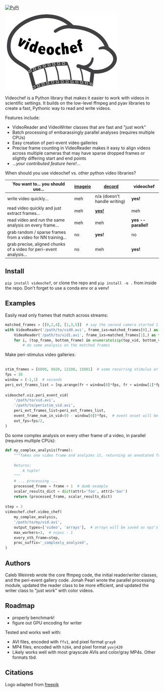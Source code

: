 [![PyPi](https://img.shields.io/pypi/v/videochef)](https://pypi.org/project/videochef/)

![Videochef logo](docs/logo.png)

Videochef is a Python library that makes it easier to work with videos in scientific settings. It builds on the low-level ffmpeg and pyav libraries to create a fast, Pythonic way to read and write videos.

Features include:
* VideoReader and VideoWriter classes that are fast and "just work"
* Batch processing of embarassingly parallel analyses (requires multiple CPUs)
* Easy creation of peri-event video galleries
* Precise frame counting in VideoReader makes it easy to align videos across multiple cameras that may have sparse dropped frames or slightly differing start and end points
* ..._your contributed feature here!_...

When should you use videochef vs. other python video libraries?

| You want to... you should use... | [imageio](https://github.com/imageio/imageio) | [decord](https://github.com/dmlc/decord) | videochef |
| ---          | ---     | ---    | ---       |
write video quickly... | meh | n/a (doesn't handle writing) | **yes!**
read video quickly and just extract frames... | meh | [**yes!**](https://medium.com/@haydenfaulkner/extracting-frames-fast-from-a-video-using-opencv-and-python-73b9b7dc9661) | meh
read video and run the same analysis on every frame... | meh | meh | **yes -- parallel!**
grab random / sparse frames from a video for NN training... | no | **yes!** | no
grab precise, aligned chunks of a video for peri-event analysis... | no | meh | **yes!**

## Install
`pip install videochef`, or clone the repo and `pip install -e .` from inside the repo. Don't forget to use a conda env or a venv!

## Examples

Easily read only frames that match across streams:

```python
matched_frames = [[0,2,4], [1,3,5]]  # say the second camera started 1 frame early, and each camera dropped a frame.
with VideoReader('/path/to/vid0.avi', frame_ixs=matched_frames[0],) as bottom_vid, \
    VideoReader('/path/to/vid1.avi', frame_ixs=matched_frames[1],) as top_vid:
    for i, (top_frame, bottom_frame) in enumerate(zip(top_vid, bottom_vid)):
        # do some analysis on the matched frames
```

Make peri-stimulus video galleries:
```python

stim_frames = [6000, 8020, 12100, 15001]  # some recurring stimulus or event
fps = 30
window = (-1,1)  # seconds
peri_evt_frames_list = [np.arange(fr + window[0]*fps, fr + window[1]*fps) for fr in stim_frames]

videochef.viz.peri_event_vid(
    '/path/to/vid.avi',
    '/path/to/peristim_vid.avi',
    peri_evt_frames_list=peri_evt_frames_list,
    event_frame_num_in_vid=(0 - window[0])*fps,  # event onset will be marked in the corner
    out_fps=fps/2,
)

```

Do some complex analysis on every other frame of a video, in parallel (requires multiple CPUs):
```python
def my_complex_analysis(frame):
    """Takes one video frame and analyzes it, returning an annotated frame and some scalars.

    Returns:
        A tuple!
    """
    # ... processing ...
    processed_frame = frame + 1  # dumb example
    scalar_results_dict = dict(attr1='foo', attr2='bar')
    return (processed_frame, scalar_results_dict)

step = 2
videochef.chef.video_chef(
    my_complex_analysis,
    '/path/to/my/vid.avi',
    output_types=['video', 'arrays'],  # arrays will be saved as npz's
    max_workers=3,  # ncpus - 1
    every_nth_frame=step,
    proc_suffix='_complexly_analyzed',
)

```



## Authors
Caleb Weinreb wrote the core ffmpeg code, the initial reader/writer classes, and the peri-event gallery code. Jonah Pearl wrote the parallel processing module, updated the reader class to be more efficient, and updated the writer class to "just work" with color videos. 

## Roadmap

* properly benchmark!
* figure out GPU encoding for writer

Tested and works well with:
* AVI files, encoded with `ffv1`, and pixel format `gray8`
* MP4 files, encoded with `h264`, and pixel format `yuvj420`
* Likely works well with most grayscale AVIs and color/gray MP4s. Other formats tbd.

## Citations
Logo adapted from [freepik](https://www.freepik.com/free-vector/collection-hand-drawn-chef-hats_1118072.htm#query=chef%20hat&position=8&from_view=search&track=ais)
